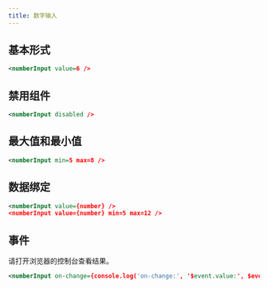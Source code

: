 ```yaml
---
title: 数字输入
---
```


## 基本形式

<!-- demo_start -->
<div class="m-example"></div>

```xml
<numberInput value=6 />
```
<!-- demo_end -->

## 禁用组件

<!-- demo_start -->
<div class="m-example"></div>

```xml
<numberInput disabled />
```
<!-- demo_end -->

## 最大值和最小值

<!-- demo_start -->
<div class="m-example"></div>

```xml
<numberInput min=5 max=8 />
```
<!-- demo_end -->

## 数据绑定

<!-- demo_start -->
<div class="m-example"></div>

```xml
<numberInput value={number} />
<numberInput value={number} min=5 max=12 />
```
<!-- demo_end -->

## 事件

请打开浏览器的控制台查看结果。

<!-- demo_start -->
<div class="m-example"></div>

```xml
<numberInput on-change={console.log('on-change:', '$event.value:', $event.value)} />
```
<!-- demo_end -->
